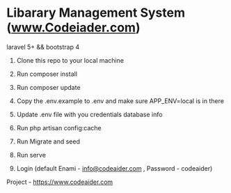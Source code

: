 # Libarary Management System (www.Codeiader.com)
laravel 5+ && bootstrap 4

1. Clone this repo to your local machine 

2. Run composer install

3. Run composer update

4. Copy the .env.example to .env and make sure APP_ENV=local is in there

5. Update .env file with you credentials database info

6. Run php artisan config:cache

7. Run Migrate and seed

8. Run serve

9. Login (default Enami - info@codeaider.com , Password - codeaider)



Project - https://www.codeaider.com


